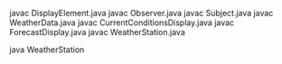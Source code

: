 javac DisplayElement.java
javac Observer.java
javac Subject.java
javac WeatherData.java
javac CurrentConditionsDisplay.java
javac ForecastDisplay.java
javac WeatherStation.java

java WeatherStation
